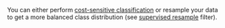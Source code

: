 
You can either perform [cost-sensitive classification](https://waikato.github.io/weka-wiki/search.html?q=cost-sensitive) or resample your data to get a more balanced class distribution (see [supervised resample](https://weka.sourceforge.io/doc.dev/weka/filters/supervised/instance/Resample.html) filter).
